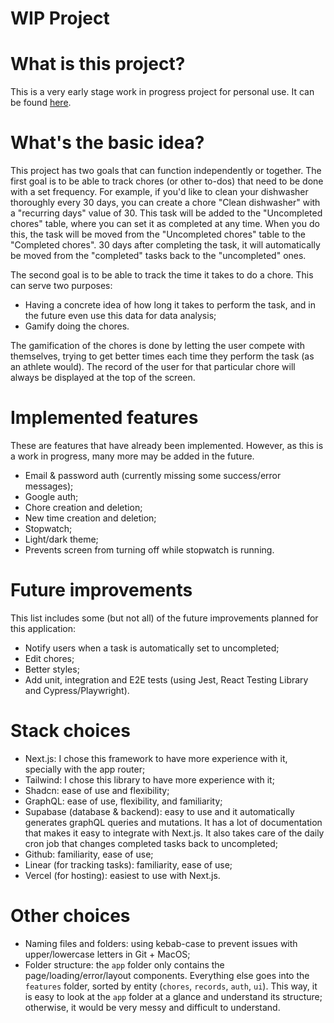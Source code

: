 # WIP Project

# What is this project?

This is a very early stage work in progress project for personal use.
It can be found [here](https://chore-speedrun.vercel.app).

# What's the basic idea?

This project has two goals that can function independently or together.
The first goal is to be able to track chores (or other to-dos) that need to be done with a set frequency. For example, if you'd like to clean your dishwasher thoroughly every 30 days, you can create a chore "Clean dishwasher" with a "recurring days" value of 30. This task will be added to the "Uncompleted chores" table, where you can set it as completed at any time. When you do this, the task will be moved from the "Uncompleted chores" table to the "Completed chores".
30 days after completing the task, it will automatically be moved from the "completed" tasks back to the "uncompleted" ones.

The second goal is to be able to track the time it takes to do a chore. This can serve two purposes:

- Having a concrete idea of how long it takes to perform the task, and in the future even use this data for data analysis;
- Gamify doing the chores.

The gamification of the chores is done by letting the user compete with themselves, trying to get better times each time they perform the task (as an athlete would). The record of the user for that particular chore will always be displayed at the top of the screen.

# Implemented features

These are features that have already been implemented. However, as this is a work in progress, many more may be added in the future.

- Email & password auth (currently missing some success/error messages);
- Google auth;
- Chore creation and deletion;
- New time creation and deletion;
- Stopwatch;
- Light/dark theme;
- Prevents screen from turning off while stopwatch is running.

# Future improvements

This list includes some (but not all) of the future improvements planned for this application:

- Notify users when a task is automatically set to uncompleted;
- Edit chores;
- Better styles;
- Add unit, integration and E2E tests (using Jest, React Testing Library and Cypress/Playwright).

# Stack choices

- Next.js: I chose this framework to have more experience with it, specially with the app router;
- Tailwind: I chose this library to have more experience with it;
- Shadcn: ease of use and flexibility;
- GraphQL: ease of use, flexibility, and familiarity;
- Supabase (database & backend): easy to use and it automatically generates graphQL queries and mutations. It has a lot of documentation that makes it easy to integrate with Next.js. It also takes care of the daily cron job that changes completed tasks back to uncompleted;
- Github: familiarity, ease of use;
- Linear (for tracking tasks): familiarity, ease of use;
- Vercel (for hosting): easiest to use with Next.js.

# Other choices

- Naming files and folders: using kebab-case to prevent issues with upper/lowercase letters in Git + MacOS;
- Folder structure: the `app` folder only contains the page/loading/error/layout components. Everything else goes into the `features` folder, sorted by entity (`chores`, `records`, `auth`, `ui`). This way, it is easy to look at the `app` folder at a glance and understand its structure; otherwise, it would be very messy and difficult to understand.
